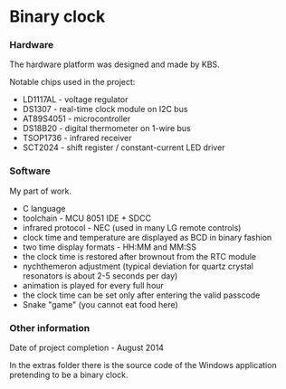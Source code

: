 # Binary clock

### Hardware
The hardware platform was designed and made by KBS.

Notable chips used in the project:

* LD1117AL - voltage regulator
* DS1307 - real-time clock module on I2C bus
* AT89S4051 - microcontroller
* DS18B20 - digital thermometer on 1-wire bus
* TSOP1736 - infrared receiver
* SCT2024 - shift register / constant-current LED driver

### Software
My part of work.

* C language
* toolchain - MCU 8051 IDE + SDCC
* infrared protocol - NEC (used in many LG remote controls)
* clock time and temperature are displayed as BCD in binary fashion
* two time display formats - HH:MM and MM:SS
* the clock time is restored after brownout from the RTC module
* nychthemeron adjustment (typical deviation for quartz crystal resonators is about 2-5 seconds per day)
* animation is played for every full hour
* the clock time can be set only after entering the valid passcode
* Snake "game" (you cannot eat food here)

### Other information
Date of project completion - August 2014

In the extras folder there is the source code of the Windows application pretending to be a binary clock.
